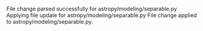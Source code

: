 File change parsed successfully for astropy/modeling/separable.py
Applying file update for astropy/modeling/separable.py
File change applied to astropy/modeling/separable.py.
